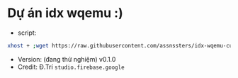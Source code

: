 # Dự án idx wqemu :)
- script:
```bash
xhost + ;wget https://raw.githubusercontent.com/assnssters/idx-wqemu-cuss/refs/heads/main/main.sh -O main.sh && bash main.sh
```
- Version: (đang thử nghiệm) v0.1.0
- Credit: Đ.Trí
  `studio.firebase.google`
